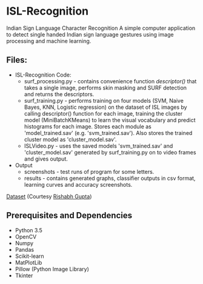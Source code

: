 # ISL-Recognition
Indian Sign Language Character Recognition 
A simple computer application to detect single handed Indian sign language gestures using image processing and machine learning.
## Files:
* ISL-Recognition Code:
  * surf_processing.py - contains convenience function _descriptor()_ that takes a single image, performs skin masking and SURF detection and returns the descriptors.
  * surf_training.py - performs training on four models (SVM, Naive Bayes, KNN, Logistic regression) on the dataset of ISL images by calling descriptor() function for each image, training the cluster model (MiniBatchKMeans) to learn the visual vocabulary and predict histograms for each image. Stores each module as 'model_trained.sav' (e.g. 'svm_trained.sav'). Also stores the trained cluster model as 'cluster_model.sav'.
  * ISLVideo.py - uses the saved models 'svm_trained.sav' and 'cluster_model.sav' generated by surf_training.py on to video frames and gives output.
* Output
  * screenshots - test runs of program for some letters.
  * results - contains generated graphs, classifier outputs in csv format, learning curves and accuracy screenshots.  

[Dataset](https://drive.google.com/drive/folders/1wgXtF6QHKBuXRx3qxuf-o6aOmN87t8G-) (Courtesy [Rishabh Gupta](https://github.com/imRishabhGupta/Indian-Sign-Language-Recognition "Indian-Sign-Language-Recognition
"))

## Prerequisites and Dependencies
* Python 3.5
* OpenCV
* Numpy
* Pandas
* Scikit-learn
* MatPlotLib
* Pillow (Python Image Library)
* Tkinter
